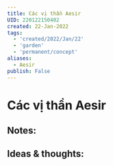 ```yaml
---
title: Các vị thần Aesir
UID: 220122150402
created: 22-Jan-2022
tags:
  - 'created/2022/Jan/22'
  - 'garden'
  - 'permanent/concept'
aliases:
  - Aesir
publish: False
---
```

# Các vị thần Aesir

## Notes:


## Ideas & thoughts:


